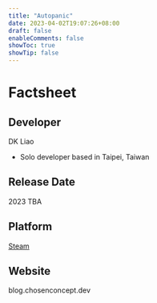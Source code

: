 ```yaml
---
title: "Autopanic"
date: 2023-04-02T19:07:26+08:00
draft: false
enableComments: false
showToc: true
showTip: false
---
```


# Factsheet

## Developer

DK Liao

- Solo developer based in Taipei, Taiwan

## Release Date

2023 TBA

## Platform

[Steam]()

## Website

blog.chosenconcept.dev